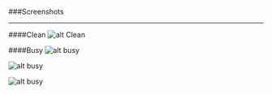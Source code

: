 ###Screenshots

----

####Clean
![alt Clean](https://raw.github.com/mohabaks/dotfiles/master/images/clean.png)

####Busy
![alt busy](https://raw.github.com/mohabaks/dotfiles/master/images/busy.png)

![alt busy](https://raw.github.com/mohabaks/dotfiles/master/images/code.png)

![alt busy](https://raw.github.com/mohabaks/dotfiles/master/images/browser.png)
